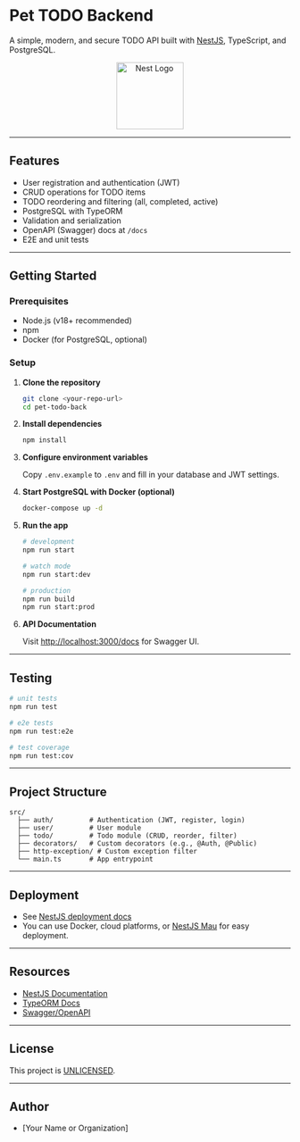 # Pet TODO Backend

A simple, modern, and secure TODO API built with [NestJS](https://nestjs.com/), TypeScript, and PostgreSQL.

<p align="center">
  <img src="https://nestjs.com/img/logo-small.svg" width="120" alt="Nest Logo" />
</p>

---

## Features

- User registration and authentication (JWT)
- CRUD operations for TODO items
- TODO reordering and filtering (all, completed, active)
- PostgreSQL with TypeORM
- Validation and serialization
- OpenAPI (Swagger) docs at `/docs`
- E2E and unit tests

---

## Getting Started

### Prerequisites

- Node.js (v18+ recommended)
- npm
- Docker (for PostgreSQL, optional)

### Setup

1. **Clone the repository**

   ```bash
   git clone <your-repo-url>
   cd pet-todo-back
   ```

2. **Install dependencies**

   ```bash
   npm install
   ```

3. **Configure environment variables**

   Copy `.env.example` to `.env` and fill in your database and JWT settings.

4. **Start PostgreSQL with Docker (optional)**

   ```bash
   docker-compose up -d
   ```

5. **Run the app**

   ```bash
   # development
   npm run start

   # watch mode
   npm run start:dev

   # production
   npm run build
   npm run start:prod
   ```

6. **API Documentation**

   Visit [http://localhost:3000/docs](http://localhost:3000/docs) for Swagger UI.

---

## Testing

```bash
# unit tests
npm run test

# e2e tests
npm run test:e2e

# test coverage
npm run test:cov
```

---

## Project Structure

```
src/
  ├── auth/         # Authentication (JWT, register, login)
  ├── user/         # User module
  ├── todo/         # Todo module (CRUD, reorder, filter)
  ├── decorators/   # Custom decorators (e.g., @Auth, @Public)
  ├── http-exception/ # Custom exception filter
  └── main.ts       # App entrypoint
```

---

## Deployment

- See [NestJS deployment docs](https://docs.nestjs.com/deployment)
- You can use Docker, cloud platforms, or [NestJS Mau](https://mau.nestjs.com) for easy deployment.

---

## Resources

- [NestJS Documentation](https://docs.nestjs.com)
- [TypeORM Docs](https://typeorm.io/)
- [Swagger/OpenAPI](https://swagger.io/)

---

## License

This project is [UNLICENSED](./LICENSE).

---

## Author

- [Your Name or Organization]

